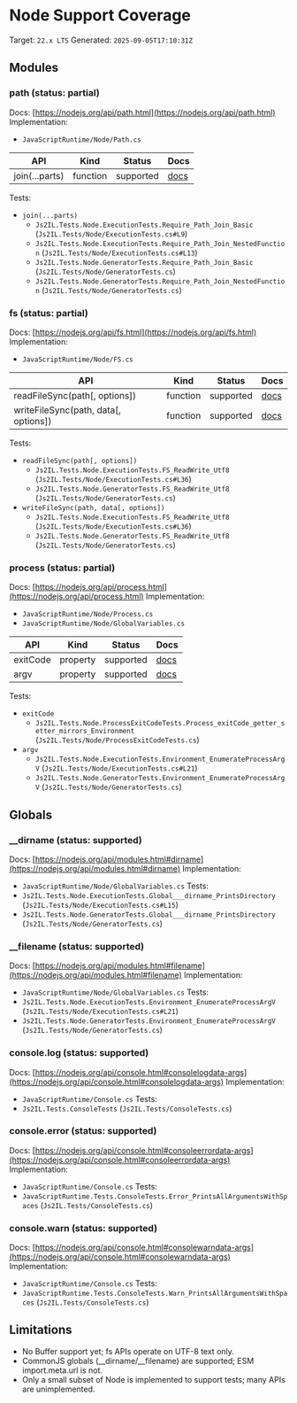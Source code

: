 # Node Support Coverage

Target: `22.x LTS`
Generated: `2025-09-05T17:10:31Z`


## Modules

### path (status: partial)
Docs: [https://nodejs.org/api/path.html](https://nodejs.org/api/path.html)
Implementation:
- `JavaScriptRuntime/Node/Path.cs`

| API | Kind | Status | Docs |
| --- | ---- | ------ | ---- |
| join(...parts) | function | supported | [docs](https://nodejs.org/api/path.html#pathjoinpaths) |

Tests:
- `join(...parts)`
  - `Js2IL.Tests.Node.ExecutionTests.Require_Path_Join_Basic` (`Js2IL.Tests/Node/ExecutionTests.cs#L9`)
  - `Js2IL.Tests.Node.ExecutionTests.Require_Path_Join_NestedFunction` (`Js2IL.Tests/Node/ExecutionTests.cs#L13`)
  - `Js2IL.Tests.Node.GeneratorTests.Require_Path_Join_Basic` (`Js2IL.Tests/Node/GeneratorTests.cs`)
  - `Js2IL.Tests.Node.GeneratorTests.Require_Path_Join_NestedFunction` (`Js2IL.Tests/Node/GeneratorTests.cs`)

### fs (status: partial)
Docs: [https://nodejs.org/api/fs.html](https://nodejs.org/api/fs.html)
Implementation:
- `JavaScriptRuntime/Node/FS.cs`

| API | Kind | Status | Docs |
| --- | ---- | ------ | ---- |
| readFileSync(path[, options]) | function | supported | [docs](https://nodejs.org/api/fs.html#fsreadfilesyncpath-options) |
| writeFileSync(path, data[, options]) | function | supported | [docs](https://nodejs.org/api/fs.html#fswritefilesyncfile-data-options) |

Tests:
- `readFileSync(path[, options])`
  - `Js2IL.Tests.Node.ExecutionTests.FS_ReadWrite_Utf8` (`Js2IL.Tests/Node/ExecutionTests.cs#L36`)
  - `Js2IL.Tests.Node.GeneratorTests.FS_ReadWrite_Utf8` (`Js2IL.Tests/Node/GeneratorTests.cs`)
- `writeFileSync(path, data[, options])`
  - `Js2IL.Tests.Node.ExecutionTests.FS_ReadWrite_Utf8` (`Js2IL.Tests/Node/ExecutionTests.cs#L36`)
  - `Js2IL.Tests.Node.GeneratorTests.FS_ReadWrite_Utf8` (`Js2IL.Tests/Node/GeneratorTests.cs`)

### process (status: partial)
Docs: [https://nodejs.org/api/process.html](https://nodejs.org/api/process.html)
Implementation:
- `JavaScriptRuntime/Node/Process.cs`
- `JavaScriptRuntime/Node/GlobalVariables.cs`

| API | Kind | Status | Docs |
| --- | ---- | ------ | ---- |
| exitCode | property | supported | [docs](https://nodejs.org/api/process.html#processexitcode) |
| argv | property | supported | [docs](https://nodejs.org/api/process.html#processargv) |

Tests:
- `exitCode`
  - `Js2IL.Tests.Node.ProcessExitCodeTests.Process_exitCode_getter_setter_mirrors_Environment` (`Js2IL.Tests/Node/ProcessExitCodeTests.cs`)
- `argv`
  - `Js2IL.Tests.Node.ExecutionTests.Environment_EnumerateProcessArgV` (`Js2IL.Tests/Node/ExecutionTests.cs#L21`)
  - `Js2IL.Tests.Node.GeneratorTests.Environment_EnumerateProcessArgV` (`Js2IL.Tests/Node/GeneratorTests.cs`)


## Globals

### __dirname (status: supported)
Docs: [https://nodejs.org/api/modules.html#dirname](https://nodejs.org/api/modules.html#dirname)
Implementation:
- `JavaScriptRuntime/Node/GlobalVariables.cs`
Tests:
- `Js2IL.Tests.Node.ExecutionTests.Global___dirname_PrintsDirectory` (`Js2IL.Tests/Node/ExecutionTests.cs#L15`)
- `Js2IL.Tests.Node.GeneratorTests.Global___dirname_PrintsDirectory` (`Js2IL.Tests/Node/GeneratorTests.cs`)

### __filename (status: supported)
Docs: [https://nodejs.org/api/modules.html#filename](https://nodejs.org/api/modules.html#filename)
Implementation:
- `JavaScriptRuntime/Node/GlobalVariables.cs`
Tests:
- `Js2IL.Tests.Node.ExecutionTests.Environment_EnumerateProcessArgV` (`Js2IL.Tests/Node/ExecutionTests.cs#L21`)
- `Js2IL.Tests.Node.GeneratorTests.Environment_EnumerateProcessArgV` (`Js2IL.Tests/Node/GeneratorTests.cs`)

### console.log (status: supported)
Docs: [https://nodejs.org/api/console.html#consolelogdata-args](https://nodejs.org/api/console.html#consolelogdata-args)
Implementation:
- `JavaScriptRuntime/Console.cs`
Tests:
- `Js2IL.Tests.ConsoleTests` (`Js2IL.Tests/ConsoleTests.cs`)

### console.error (status: supported)
Docs: [https://nodejs.org/api/console.html#consoleerrordata-args](https://nodejs.org/api/console.html#consoleerrordata-args)
Implementation:
- `JavaScriptRuntime/Console.cs`
Tests:
- `JavaScriptRuntime.Tests.ConsoleTests.Error_PrintsAllArgumentsWithSpaces` (`Js2IL.Tests/ConsoleTests.cs`)

### console.warn (status: supported)
Docs: [https://nodejs.org/api/console.html#consolewarndata-args](https://nodejs.org/api/console.html#consolewarndata-args)
Implementation:
- `JavaScriptRuntime/Console.cs`
Tests:
- `JavaScriptRuntime.Tests.ConsoleTests.Warn_PrintsAllArgumentsWithSpaces` (`Js2IL.Tests/ConsoleTests.cs`)


## Limitations

- No Buffer support yet; fs APIs operate on UTF-8 text only.
- CommonJS globals (__dirname/__filename) are supported; ESM import.meta.url is not.
- Only a small subset of Node is implemented to support tests; many APIs are unimplemented.
